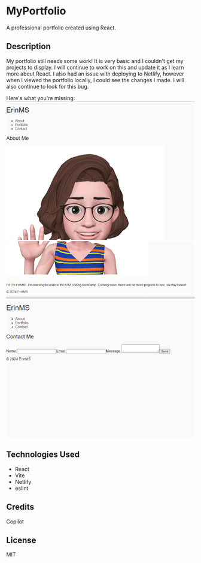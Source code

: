 # MyPortfolio
A professional portfolio created using React.

## Description

My portfolio still needs some work! It is very basic and I couldn't get my projects to display. I will continue to work on this and update it as I learn more about React. I also had an issue with deploying to Netlify, however when I viewed the portfolio locally, I could see the changes I made. I will also continue to look for this bug. 

Here's what you're missing: 
![screenshot1](./screenshots/screenshot1.png)
![screenshot2](./screenshots/screenshot2.png)
![screenshot3](./screenshots/screenshot3.png)

## Technologies Used
- React
- Vite
- Netlify
- eslint

## Credits
Copilot

## License
MIT